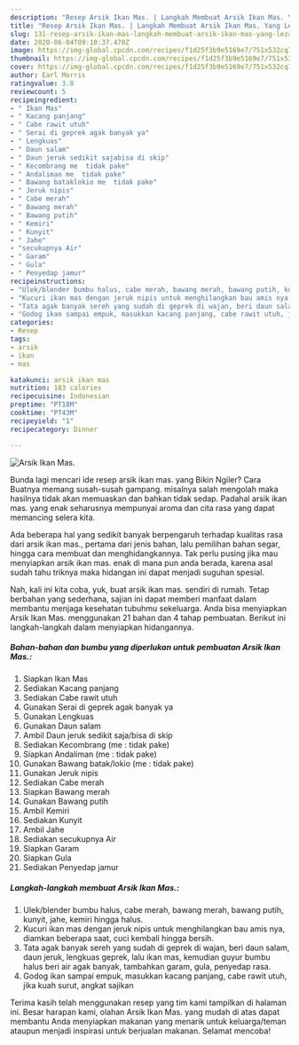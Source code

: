 ```yaml
---
description: "Resep Arsik Ikan Mas. | Langkah Membuat Arsik Ikan Mas. Yang Lezat"
title: "Resep Arsik Ikan Mas. | Langkah Membuat Arsik Ikan Mas. Yang Lezat"
slug: 131-resep-arsik-ikan-mas-langkah-membuat-arsik-ikan-mas-yang-lezat
date: 2020-06-04T09:10:37.470Z
image: https://img-global.cpcdn.com/recipes/f1d25f3b9e5169e7/751x532cq70/arsik-ikan-mas-foto-resep-utama.jpg
thumbnail: https://img-global.cpcdn.com/recipes/f1d25f3b9e5169e7/751x532cq70/arsik-ikan-mas-foto-resep-utama.jpg
cover: https://img-global.cpcdn.com/recipes/f1d25f3b9e5169e7/751x532cq70/arsik-ikan-mas-foto-resep-utama.jpg
author: Earl Morris
ratingvalue: 3.8
reviewcount: 5
recipeingredient:
- " Ikan Mas"
- " Kacang panjang"
- " Cabe rawit utuh"
- " Serai di geprek agak banyak ya"
- " Lengkuas"
- " Daun salam"
- " Daun jeruk sedikit sajabisa di skip"
- " Kecombrang me  tidak pake"
- " Andaliman me  tidak pake"
- " Bawang bataklokio me  tidak pake"
- " Jeruk nipis"
- " Cabe merah"
- " Bawang merah"
- " Bawang putih"
- " Kemiri"
- " Kunyit"
- " Jahe"
- "secukupnya Air"
- " Garam"
- " Gula"
- " Penyedap jamur"
recipeinstructions:
- "Ulek/blender bumbu halus, cabe merah, bawang merah, bawang putih, kunyit, jahe, kemiri hingga halus."
- "Kucuri ikan mas dengan jeruk nipis untuk menghilangkan bau amis nya, diamkan beberapa saat, cuci kembali hingga bersih."
- "Tata agak banyak sereh yang sudah di geprek di wajan, beri daun salam, daun jeruk, lengkuas geprek, lalu ikan mas, kemudian guyur bumbu halus beri air agak banyak, tambahkan garam, gula, penyedap rasa."
- "Godog ikan sampai empuk, masukkan kacang panjang, cabe rawit utuh, jika kuah surut, angkat sajikan"
categories:
- Resep
tags:
- arsik
- ikan
- mas

katakunci: arsik ikan mas 
nutrition: 183 calories
recipecuisine: Indonesian
preptime: "PT18M"
cooktime: "PT43M"
recipeyield: "1"
recipecategory: Dinner

---
```



![Arsik Ikan Mas.](https://img-global.cpcdn.com/recipes/f1d25f3b9e5169e7/751x532cq70/arsik-ikan-mas-foto-resep-utama.jpg)

Bunda lagi mencari ide resep arsik ikan mas. yang Bikin Ngiler? Cara Buatnya memang susah-susah gampang. misalnya salah mengolah maka hasilnya tidak akan memuaskan dan bahkan tidak sedap. Padahal arsik ikan mas. yang enak seharusnya mempunyai aroma dan cita rasa yang dapat memancing selera kita.

Ada beberapa hal yang sedikit banyak berpengaruh terhadap kualitas rasa dari arsik ikan mas., pertama dari jenis bahan, lalu pemilihan bahan segar, hingga cara membuat dan menghidangkannya. Tak perlu pusing jika mau menyiapkan arsik ikan mas. enak di mana pun anda berada, karena asal sudah tahu triknya maka hidangan ini dapat menjadi suguhan spesial.




Nah, kali ini kita coba, yuk, buat arsik ikan mas. sendiri di rumah. Tetap berbahan yang sederhana, sajian ini dapat memberi manfaat dalam membantu menjaga kesehatan tubuhmu sekeluarga. Anda bisa menyiapkan Arsik Ikan Mas. menggunakan 21 bahan dan 4 tahap pembuatan. Berikut ini langkah-langkah dalam menyiapkan hidangannya.

<!--inarticleads1-->

##### Bahan-bahan dan bumbu yang diperlukan untuk pembuatan Arsik Ikan Mas.:

1. Siapkan  Ikan Mas
1. Sediakan  Kacang panjang
1. Sediakan  Cabe rawit utuh
1. Gunakan  Serai di geprek agak banyak ya
1. Gunakan  Lengkuas
1. Gunakan  Daun salam
1. Ambil  Daun jeruk sedikit saja/bisa di skip
1. Sediakan  Kecombrang (me : tidak pake)
1. Siapkan  Andaliman (me : tidak pake)
1. Gunakan  Bawang batak/lokio (me : tidak pake)
1. Gunakan  Jeruk nipis
1. Sediakan  Cabe merah
1. Siapkan  Bawang merah
1. Gunakan  Bawang putih
1. Ambil  Kemiri
1. Sediakan  Kunyit
1. Ambil  Jahe
1. Sediakan secukupnya Air
1. Siapkan  Garam
1. Siapkan  Gula
1. Sediakan  Penyedap jamur




<!--inarticleads2-->

##### Langkah-langkah membuat Arsik Ikan Mas.:

1. Ulek/blender bumbu halus, cabe merah, bawang merah, bawang putih, kunyit, jahe, kemiri hingga halus.
1. Kucuri ikan mas dengan jeruk nipis untuk menghilangkan bau amis nya, diamkan beberapa saat, cuci kembali hingga bersih.
1. Tata agak banyak sereh yang sudah di geprek di wajan, beri daun salam, daun jeruk, lengkuas geprek, lalu ikan mas, kemudian guyur bumbu halus beri air agak banyak, tambahkan garam, gula, penyedap rasa.
1. Godog ikan sampai empuk, masukkan kacang panjang, cabe rawit utuh, jika kuah surut, angkat sajikan




Terima kasih telah menggunakan resep yang tim kami tampilkan di halaman ini. Besar harapan kami, olahan Arsik Ikan Mas. yang mudah di atas dapat membantu Anda menyiapkan makanan yang menarik untuk keluarga/teman ataupun menjadi inspirasi untuk berjualan makanan. Selamat mencoba!
